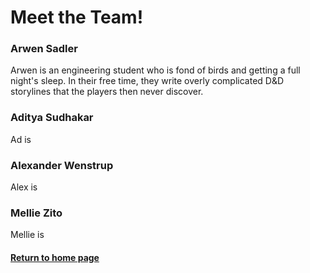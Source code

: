 # Meet the Team!

### Arwen Sadler

Arwen is an engineering student who is fond of birds and getting a full night's sleep. In their free time,
they write overly complicated D&D storylines that the players then never discover.

### Aditya Sudhakar

Ad is

### Alexander Wenstrup

Alex is

### Mellie Zito

Mellie is

#### [Return to home page](index.md)
